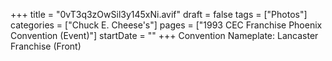 +++
title = "0vT3q3zOwSil3y145xNi.avif"
draft = false
tags = ["Photos"]
categories = ["Chuck E. Cheese's"]
pages = ["1993 CEC Franchise Phoenix Convention (Event)"]
startDate = ""
+++
Convention Nameplate: Lancaster Franchise (Front)
